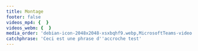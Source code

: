 ```yaml
---
title: Montage
footer: false
videos_mp4: {  }
videos_webm: {  }
media_order: 'debian-icon-2048x2048-xsxbqhf9.webp,MicrosoftTeams-video.webm'
catchphrase: 'Ceci est une phrase d''accroche test'
---
```


